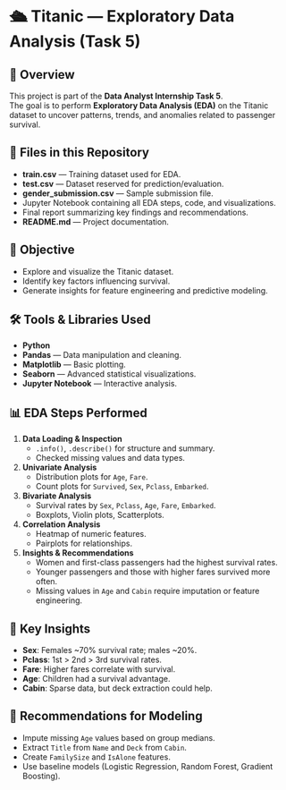 # 🛳️ Titanic — Exploratory Data Analysis (Task 5)

## 📌 Overview
This project is part of the **Data Analyst Internship Task 5**.  
The goal is to perform **Exploratory Data Analysis (EDA)** on the Titanic dataset to uncover patterns, trends, and anomalies related to passenger survival.

## 📂 Files in this Repository
- **train.csv** — Training dataset used for EDA.
- **test.csv** — Dataset reserved for prediction/evaluation.
- **gender_submission.csv** — Sample submission file.
- Jupyter Notebook containing all EDA steps, code, and visualizations.
- Final report summarizing key findings and recommendations.
- **README.md** — Project documentation.

## 🎯 Objective
- Explore and visualize the Titanic dataset.
- Identify key factors influencing survival.
- Generate insights for feature engineering and predictive modeling.

## 🛠 Tools & Libraries Used
- **Python**
- **Pandas** — Data manipulation and cleaning.
- **Matplotlib** — Basic plotting.
- **Seaborn** — Advanced statistical visualizations.
- **Jupyter Notebook** — Interactive analysis.

## 📊 EDA Steps Performed
1. **Data Loading & Inspection**
   - `.info()`, `.describe()` for structure and summary.
   - Checked missing values and data types.
2. **Univariate Analysis**
   - Distribution plots for `Age`, `Fare`.
   - Count plots for `Survived`, `Sex`, `Pclass`, `Embarked`.
3. **Bivariate Analysis**
   - Survival rates by `Sex`, `Pclass`, `Age`, `Fare`, `Embarked`.
   - Boxplots, Violin plots, Scatterplots.
4. **Correlation Analysis**
   - Heatmap of numeric features.
   - Pairplots for relationships.
5. **Insights & Recommendations**
   - Women and first-class passengers had the highest survival rates.
   - Younger passengers and those with higher fares survived more often.
   - Missing values in `Age` and `Cabin` require imputation or feature engineering.

## 📌 Key Insights
- **Sex**: Females ~70% survival rate; males ~20%.
- **Pclass**: 1st > 2nd > 3rd survival rates.
- **Fare**: Higher fares correlate with survival.
- **Age**: Children had a survival advantage.
- **Cabin**: Sparse data, but deck extraction could help.

## 📝 Recommendations for Modeling
- Impute missing `Age` values based on group medians.
- Extract `Title` from `Name` and `Deck` from `Cabin`.
- Create `FamilySize` and `IsAlone` features.
- Use baseline models (Logistic Regression, Random Forest, Gradient Boosting).
